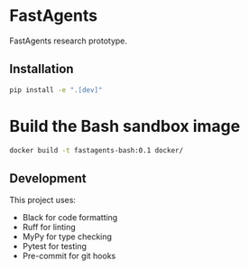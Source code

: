 # FastAgents

FastAgents research prototype.

## Installation

```bash
pip install -e ".[dev]"
```

# Build the Bash sandbox image
```bash
docker build -t fastagents-bash:0.1 docker/
```

## Development

This project uses:
- Black for code formatting
- Ruff for linting
- MyPy for type checking
- Pytest for testing
- Pre-commit for git hooks
